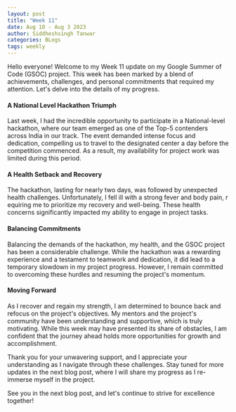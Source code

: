 ```yaml
---
layout: post
title: "Week 11"
date: Aug 10 - Aug 3 2023
author: Siddheshsingh Tanwar
categories: BLogs
tags: weekly
---
```


Hello everyone! Welcome to my Week 11 update on my Google Summer of Code (GSOC) project. This week has been marked by a blend of achievements, challenges, and personal commitments that required my attention. Let's delve into the details of my progress.

#### A National Level Hackathon Triumph
Last week, I had the incredible opportunity to participate in a National-level hackathon, where our team emerged as one of the Top-5 contenders across India in our track. The event demanded intense focus and dedication, compelling us to travel to the designated center a day before the competition commenced. As a result, my availability for project work was limited during this period.

#### A Health Setback and Recovery
The hackathon, lasting for nearly two days, was followed by unexpected health challenges. Unfortunately, I fell ill with a strong fever and body pain, r    equiring me to prioritize my recovery and well-being. These health concerns significantly impacted my ability to engage in project tasks.

#### Balancing Commitments
Balancing the demands of the hackathon, my health, and the GSOC project has been a considerable challenge. While the hackathon was a rewarding experience and a testament to teamwork and dedication, it did lead to a temporary slowdown in my project progress. However, I remain committed to overcoming these hurdles and resuming the project's momentum.

#### Moving Forward
As I recover and regain my strength, I am determined to bounce back and refocus on the project's objectives. My mentors and the project's community have been understanding and supportive, which is truly motivating. While this week may have presented its share of obstacles, I am confident that the journey ahead holds more opportunities for growth and accomplishment.

Thank you for your unwavering support, and I appreciate your understanding as I navigate through these challenges. Stay tuned for more updates in the next blog post, where I will share my progress as I re-immerse myself in the project.

See you in the next blog post, and let's continue to strive for excellence together!